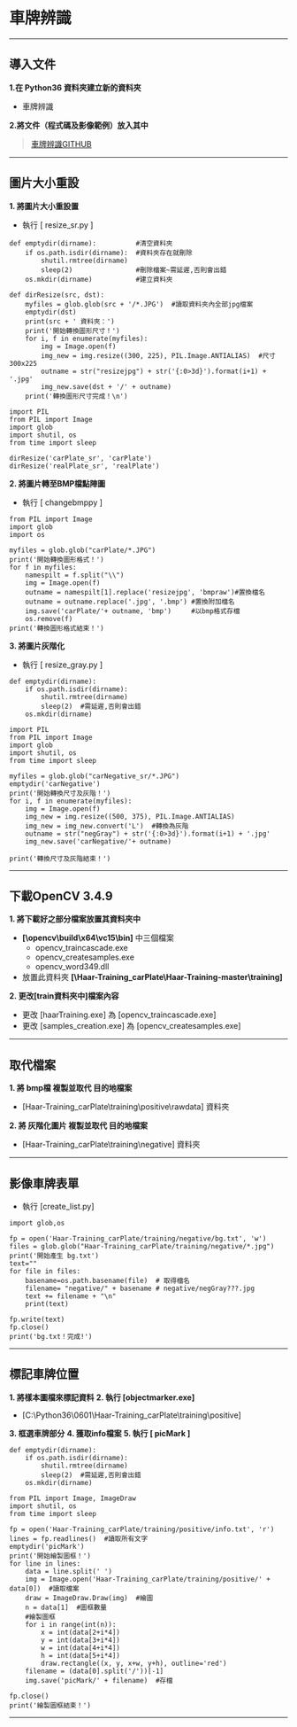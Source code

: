 # **車牌辨識**
---
## **導入文件**
**1.在 Python36 資料夾建立新的資料夾**
* 車牌辨識

**2.將文件（程式碼及影像範例）放入其中**
> [車牌辨識GITHUB](https://reurl.cc/0pnxAo)

---
## **圖片大小重設**
**1. 將圖片大小重設置**
* 執行 [ resize_sr.py ]
```
def emptydir(dirname):          #清空資料夾
    if os.path.isdir(dirname):  #資料夾存在就刪除
        shutil.rmtree(dirname)
        sleep(2)                #刪除檔案~需延遲,否則會出錯
    os.mkdir(dirname)           #建立資料夾

def dirResize(src, dst):
    myfiles = glob.glob(src + '/*.JPG')  #讀取資料夾內全部jpg檔案
    emptydir(dst)
    print(src + ' 資料夾：')
    print('開始轉換圖形尺寸！')
    for i, f in enumerate(myfiles):
        img = Image.open(f)
        img_new = img.resize((300, 225), PIL.Image.ANTIALIAS)  #尺寸300x225
        outname = str("resizejpg") + str('{:0>3d}').format(i+1) + '.jpg'
        img_new.save(dst + '/' + outname)
    print('轉換圖形尺寸完成！\n')

import PIL
from PIL import Image
import glob
import shutil, os
from time import sleep

dirResize('carPlate_sr', 'carPlate')
dirResize('realPlate_sr', 'realPlate')
```
**2. 將圖片轉至BMP檔點陣圖**
* 執行 [ changebmppy ]
```
from PIL import Image
import glob
import os

myfiles = glob.glob("carPlate/*.JPG")
print('開始轉換圖形格式！')
for f in myfiles:
    namespilt = f.split("\\")
    img = Image.open(f)
    outname = namespilt[1].replace('resizejpg', 'bmpraw')#置換檔名
    outname = outname.replace('.jpg', '.bmp') #置換附加檔名
    img.save('carPlate/'+ outname, 'bmp')     #以bmp格式存檔
    os.remove(f)
print('轉換圖形格式結束！')
```
**3. 將圖片灰階化**
* 執行 [ resize_gray.py ]
```
def emptydir(dirname):
    if os.path.isdir(dirname):
        shutil.rmtree(dirname)
        sleep(2)  #需延遲,否則會出錯
    os.mkdir(dirname)

import PIL
from PIL import Image
import glob
import shutil, os
from time import sleep

myfiles = glob.glob("carNegative_sr/*.JPG")
emptydir('carNegative')
print('開始轉換尺寸及灰階！')
for i, f in enumerate(myfiles):
    img = Image.open(f)
    img_new = img.resize((500, 375), PIL.Image.ANTIALIAS)
    img_new = img_new.convert('L')  #轉換為灰階
    outname = str("negGray") + str('{:0>3d}').format(i+1) + '.jpg'
    img_new.save('carNegative/'+ outname)

print('轉換尺寸及灰階結束！')
```
---
##  下載OpenCV 3.4.9
**1. 將下載好之部分檔案放置其資料夾中**
* **[\opencv\build\x64\vc15\bin]**  中三個檔案 
    * opencv_traincascade.exe
    * opencv_createsamples.exe
    * opencv_word349.dll
* 放置此資料夾 **[\Haar-Training_carPlate\Haar-Training-master\training]**

**2. 更改[train資料夾中]檔案內容**
* 更改 [haarTraining.exe] 為 [opencv_traincascade.exe]
* 更改 [samples_creation.exe] 為 [opencv_createsamples.exe]
---
## 取代檔案
**1. 將 bmp檔 複製並取代 目的地檔案**
* [Haar-Training_carPlate\training\positive\rawdata] 資料夾

**2. 將 灰階化圖片 複製並取代 目的地檔案**
* [Haar-Training_carPlate\training\negative] 資料夾
---
## 影像車牌表單
* 執行 [create_list.py]
```
import glob,os

fp = open('Haar-Training_carPlate/training/negative/bg.txt', 'w')
files = glob.glob("Haar-Training_carPlate/training/negative/*.jpg")
print('開始產生 bg.txt')
text=""
for file in files:
    basename=os.path.basename(file)  # 取得檔名
    filename= "negative/" + basename # negative/negGray???.jpg                     
    text += filename + "\n"
    print(text)
    
fp.write(text) 
fp.close()   
print('bg.txt！完成!')
```
---
## 標記車牌位置
**1. 將樣本圖檔來標記資料**
**2. 執行 [objectmarker.exe]**
* [C:\Python36\0601\Haar-Training_carPlate\training\positive]

**3. 框選車牌部分**
**4. 獲取info檔案**
**5. 執行 [ picMark ]**

```
def emptydir(dirname):
    if os.path.isdir(dirname):
        shutil.rmtree(dirname)
        sleep(2)  #需延遲,否則會出錯
    os.mkdir(dirname)

from PIL import Image, ImageDraw
import shutil, os
from time import sleep

fp = open('Haar-Training_carPlate/training/positive/info.txt', 'r')
lines = fp.readlines()  #讀取所有文字
emptydir('picMark')
print('開始繪製圖框！')
for line in lines:
    data = line.split(' ')
    img = Image.open('Haar-Training_carPlate/training/positive/' + data[0])  #讀取檔案
    draw = ImageDraw.Draw(img)  #繪圖
    n = data[1]  #圖框數量
    #繪製圖框
    for i in range(int(n)):
        x = int(data[2+i*4])
        y = int(data[3+i*4])
        w = int(data[4+i*4])
        h = int(data[5+i*4])
        draw.rectangle((x, y, x+w, y+h), outline='red')
    filename = (data[0].split('/'))[-1]
    img.save('picMark/' + filename)  #存檔

fp.close()   
print('繪製圖框結束！')
```

---
